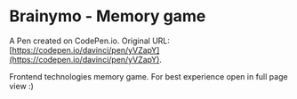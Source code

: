 # Brainymo - Memory game

A Pen created on CodePen.io. Original URL: [https://codepen.io/davinci/pen/yVZapY](https://codepen.io/davinci/pen/yVZapY).

Frontend technologies memory game.
For best experience open in full page view :)
